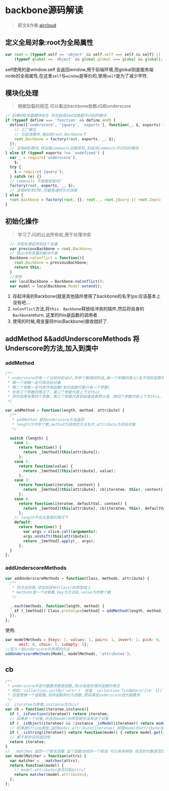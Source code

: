 # backbone源码解读
> 原文&作者:[aircloud](https://github.com/aircloud/backboneAnalyze)

## 定义全局对象:root为全局属性

```js
var root = (typeof self == 'object' && self.self === self && self) ||
    (typeof global == 'object' && global.global === global && global);
```

self使用的是window.self 会返回window,用于前端环境,而global则是服务端node的全局属性,在这里`self`与`window`是等价的,使用`self`是为了减少字符.



## 模块化处理

> 根据加载的规范 可以看出backbone依赖JQ和underscore

```js
// 如果AMD加载模块存在 则包装成amd加载器可识别的模块
if (typeof define === 'function' && define.amd) {
  define(['underscore', 'jquery', 'exports'], function(_, $, exports) {
    // 工厂模式
    // 包装成模块,输出到root.Backbone下
    root.Backbone = factory(root, exports, _, $);
  });
  // 没有AMD模块,则加载commonJs加载规范,封装成commonJs可识别的模块
} else if (typeof exports !== 'undefined') {
  var _ = require('underscore'),
    $;
  try {
    $ = require('jquery');
  } catch (e) {}
  // commonJs 不需要赋值吗?
  factory(root, exports, _, $);
  // 没有AMD和CMD,则最普通的方式挂载
} else {
  root.Backbone = factory(root, {}, root._, root.jQuery || root.Zepto || root.ender || root.$);
}
```



## 初始化操作

> 学习了JQ的让出所有权,用于处理冲突

```js
  // 冲突处理会用到这个变量 
  var previousBackbone = root.Backbone;
  // 防止冲突变量的解决方案
  Backbone.noConflict = function(){
    root.Backbone = previousBackbone;
    return this;
  }
  //使用
  var localBackbone = Backbone.noConflict();   
  var model = localBackbone.Model.extend();
```

1. 存起冲突的Backbone(就是其他插件使用了backbone的名字)ps:应该基本上没有吧...
2. `noConflict`方法,将`this. Backbone`释放给冲突的插件,然后将自身的`Backbone`return, 这里的this是函数的调用者.
3. 使用的时候,用变量将this(Backbone)接收就好了.



## addMethod &&addUnderscoreMethods  将Underscore的方法,加入到类中

### addMethod

```js
/**
 * underscore中有一个比较好的设计,传参个数相同的话,每一个参数的意义(在不同的函数中)都是相同的
 * 第一个参数一定代表目标对象
 * 第二个参数一定代表作用函数(有的函数可能只有一个参数)
 * 在有三个参数的情况下，第三个参数代表上下文this
 * 另外如果有第四个参数，第三个参数代表初始值或者默认值，第四个参数代表上下文this。
 */

var addMethod = function(length, method, attribute) {
  /**
   * addMethod 是将underscore方法返回
   * length为传参个数,method为具体的方法名字,attribute为目标对象
   */

  switch (length) {
    case 1:
      return function() {
        return _[method](this[attribute]);
      };
    case 2:
      return function(value) {
        return _[method](this[attribute], value);
      };
    case 3:
      return function(iteratee, context) {
        return _[method](this[attribute], cb(iteratee, this), context);
      };
    case 4:
      return function(iteratee, defaultVal, context) {
        return _[method](this[attribute], cb(iteratee, this), defaultVal, context);
      };
    // length不在这里面的情况下
    default:
      return function() {
        var args = slice.call(arguments);
        args.unshift(this[attribute]);
        return _[method].apply(_, args);
      };
  }
};
```

### addUnderscoreMethods

```js
var addUnderscoreMethods = function(Class, methods, attribute) {
  /**
   * 将方法列表,添加到目标(Class)的原型链上
   * methods是一个对象集,key为方法名,value为参数个数
   */

  _.each(methods, function(length, method) {
    if (_[method]) Class.prototype[method] = addMethod(length, method, attribute);
  });
};
```

使用:

```js
var modelMethods = {keys: 1, values: 1, pairs: 1, invert: 1, pick: 0,
      omit: 0, chain: 1, isEmpty: 1};
//混入一些underscore中常用的方法
addUnderscoreMethods(Model, modelMethods, 'attributes');
```



##  cb

```js
/**
 * underscore中迭代器要求都是函数,而cb就是处理非函数的情况
 * 例如:`collection.sortBy('attr')` 或者 `collection.findWhere({id: 1})` 这种调用方式.
 * 这里就像一个适配器,将非函数转化为函数,使其满足underscore迭代器要求
 */ 
//  iteratee为参数,instance为this?
var cb = function(iteratee,instance){
  if (_.isFunction(iteratee)) return iteratee;
  // 如果是一个对象,并且在model的原型链中没有这个对象
  if (_.isObject(iteratee) && !instance._isModel(iteratee)) return modelMatcher(iteratee);
  // 如果是String类型,返回model.attribute[iteratee] 就是model的attribute当中的方法?
  if (_.isString(iteratee)) return function(model) { return model.get(iteratee); };
  // 都不是的话则返回他
  return iteratee;
}
// _.matches 返回一个断言函数 这个函数会给你一个断言 可以用来辨别 给定的对象是否匹配attrs指定键/值属性。
var modelMatcher = function(attrs) {
  var matcher = _.matches(attrs);
  return function(model) {
    // model.attributes是否匹配attrs?
    return matcher(model.attributes);
  };
};
```

